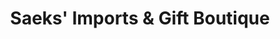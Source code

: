 ---
title: "Saeks' Imports & Gift Boutique"
url: /mansfield/saeks-imports-und-gift-boutique/
shop: Andenken
---